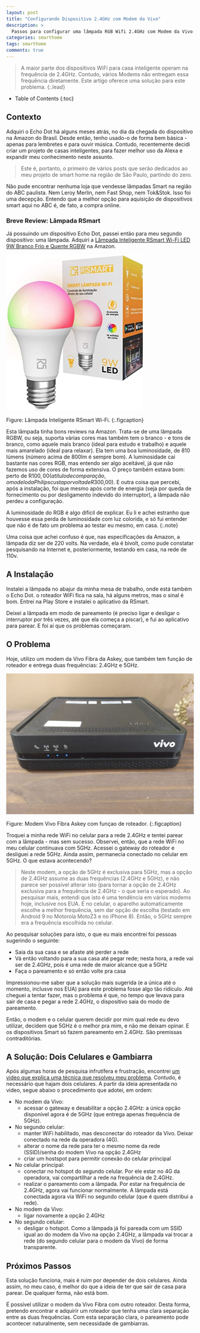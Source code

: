 ```yaml
---
layout: post
title: "Configurando Dispositivo 2.4GHz com Modem da Vivo"
description: >
  Passos para configurar uma lâmpada RGB Wifi 2.4GHz com Modem da Vivo.
categories: smarthome
tags: smarthome
comments: true
---
```

> A maior parte dos dispositivos WiFi para casa inteligente operam na
frequência de 2.4GHz. Contudo, vários Modems não entregam essa frequência
diretamente. Este artigo oferece uma solução para este problema.
{:.lead}

- Table of Contents
{:toc}

## Contexto

Adquiri o Echo Dot há alguns meses atrás, no dia da chegada do dispositivo
na Amazon do Brasil. Desde então, tenho usado-o de forma bem básica - apenas
para lembretes e para ouvir música. Contudo, recentemente decidi criar um
projeto de casas inteligentes, para fazer melhor uso da Alexa e expandir
meu conhecimento neste assunto.

> Este é, portanto, o primeiro de vários posts que serão dedicados ao meu
> projeto de smart home na região de São Paulo, partindo do zero.

Não pude encontrar nenhuma loja que vendesse lâmpadas Smart na região do ABC
paulista. Nem Leroy Merlin, nem Fast Shop, nem Tok&Stok. Isso foi uma decepção.
Entendo que a melhor opção para aquisição de dispositivos smart aqui no ABC é,
de fato, a compra online.

### Breve Review: Lâmpada RSmart

Já possuindo um dispositivo Echo Dot, passei então para meu segundo dispositivo:
uma lâmpada. Adquiri a [Lâmpada Inteligente RSmart Wi-Fi LED 9W Branco Frio e Quente RGBW](https://www.amazon.com.br/gp/product/B08D6X38VV/ref=ppx_yo_dt_b_asin_title_o00_s00?ie=UTF8&psc=1)
na Amazon.

![](/assets/img/blog/smarthome/smarthome-lampada-rsmart.png)

Figure: Lâmpada Inteligente RSmart Wi-Fi.
{:.figcaption}

Esta lâmpada tinha bons reviews na Amazon. Trata-se de uma lâmpada RGBW, ou
seja, suporta várias cores mas também tem o branco - e tons de branco, como
aquele mais branco (ideal para estudo e trabalho) e aquele mais amarelado
(ideal para relaxar). Ela tem uma boa luminosidade, de 810 lúmens (número acima
de 800lm é sempre bom). A luminosidade cai bastante nas cores RGB, mas entendo
ser algo aceitável, já que não fazemos uso de cores de forma extensiva. O preço
também estava bom: perto de R$100,00 (a título de comparação, o modelo da
Philips custa por volta de R$300,00). E outra coisa que percebi, após a
instalação, foi que mesmo após corte de energia (seja por queda de fornecimento
ou por desligamento indevido do interruptor), a lâmpada não perdeu a
configuração.

A luminosidade do RGB é algo difícil de explicar. Eu li e achei estranho
que houvesse essa perda de luminosidade com luz colorida, e só fui entender
que não é de fato um problema ao testar eu mesmo, em casa.
{:.note}

Uma coisa que achei confuso é que, nas especificações da Amazon, a lâmpada diz
ser de 220 volts. Na verdade, ela é bivolt, como pude constatar pesquisando
na Internet e, posteriormente, testando em casa, na rede de 110v.

## A Instalação

Instalei a lâmpada no abajur da minha mesa de trabalho, onde está também o
Echo Dot. o roteador WiFi fica na sala, há alguns metros, mas o sinal é bom.
Entrei na Play Store e instalei o aplicativo da RSmart.

Deixei a lâmpada em modo de pareamento (é preciso ligar e desligar o
interruptor por três vezes, até que ela começa a piscar), e fui ao aplicativo
para parear. E foi aí que os problemas começaram.

## O Problema

Hoje, utilizo um modem da Vivo Fibra da Askey, que também tem função de
roteador e entrega duas frequências: 2.4GHz e 5GHz.

![](/assets/img/blog/smarthome/modem-vivo-fibra.jpeg)

Figure: Modem Vivo Fibra Askey com funçao de roteador.
{:.figcaption}

Troquei a minha rede WiFi no celular para a rede 2.4GHz e tentei parear com
a lâmpada - mas sem sucesso. Observei, então, que a rede WiFi no meu celular
continuava com 5GHz. Acessei o gateway do roteador e desliguei a rede 5GHz.
Ainda assim, permanecia conectado no celular em 5GHz. O que estava acontecendo?

> Neste modem, a opção de 5GHz é exclusiva para 5GHz, mas a opção de 2.4GHz
> assume as duas frequências (2.4GHz e 5GHz), e não parece ser possível
> alterar isto (para tornar a opção de 2.4GHz exclusiva para a frequência
> de 2.4GHz - o que seria o esperado). Ao pesquisar mais, entendi que isto
> é uma tendência em vários modems hoje, inclusive nos EUA. E no celular, o
> aparelho automaticamente escolhe a melhor frequência, sem dar opção de
> escolha (testado em Android 9 no Motorola MotoZ3 e no iPhone 8). Então, o
> 5GHz sempre era a frequência escolhida no celular.

Ao pesquisar soluções para isto, o que eu mais encontrei foi pessoas sugerindo
o seguinte:
- Saia da sua casa e se afaste até perder a rede
- Vá então voltando para a sua casa até pegar rede; nesta hora, a rede vai ser
de 2.4GHz, pois é uma rede de maior alcance que a 5GHz
- Faça o pareamento e só então volte pra casa

Impressionou-me saber que a solução mais sugerida (e a única até o momento,
inclusve nos EUA) para este problema fosse algo tão ridículo. Até cheguei a
tentar fazer, mas o
problema é que, no tempo que levava para sair de casa e pegar a rede 2.4GHz,
o dispositivo saía do modo de pareamento.

Então, o modem e o celular querem decidir por mim qual rede eu devo utilizar,
decidem que 5GHz é o melhor pra mim, e não me deixam opinar. E os
dispositivos Smart só fazem pareamento em 2.4GHz. São premissas contraditórias.

## A Solução: Dois Celulares e Gambiarra

Após algumas horas de pesquisa infrutífera e frustração, encontrei
[um video que explica uma técnica que resolveu meu problema](https://www.youtube.com/watch?v=iTaI4Aro0xc).
Contudo, é necessário que hajam dois celulares. A partir da ideia apresentada
no video, segue abaixo o procedimento que adotei, em ordem:

- No modem da Vivo:
  - acessar o gateway e desabilitar a opção 2.4GHz: a única opção disponível
  agora é de 5GHz (que entrega apenas frequência de 5GHz).
- No segundo celular:
  - manter WiFi habilitado, mas desconectar do roteador da Vivo. Deixar
  conectado na rede da operadora (4G).
  - alterar o nome da rede para ter o mesmo nome da rede (SSID)/senha do modem
  Vivo na opção 2.4GHz
  - criar um hostspot para permitir conexão do celular principal
- No celular principal:
  - conectar no hotspot do segundo celular. Por ele estar no 4G da operadora,
  vai compartilhar a rede na frequência de 2.4GHz.
  - realizar o pareamento com a lâmpada. Por estar na frequência de 2.4GHz,
  agora vai funcionar normalmente. A lâmpada está conectada agora via WiFi no
  segundo celular (que é quem distribui a rede).
- No modem da Vivo:
  - ligar novamente a opção 2.4GHz
- No segundo celular:
  - desligar o hotspot. Como a lâmpada já foi pareada com
  um SSID igual ao do modem da Vivo na opção 2.4GHz, a lâmpada vai trocar a rede
  (do segundo celular para o modem da Vivo) de forma transparente.

## Próximos Passos

Esta solução funciona, mais é ruim por depender de dois celulares. Ainda assim,
no meu caso, é melhor do que a ideia de ter que sair de casa para parear. De
qualquer forma, não está bom.

É possível utilizar o modem da Vivo Fibra com outro roteador. Desta forma,
pretendo encontrar e adquirir um roteador que tenha uma clara separação entre
as duas frequências. Com esta separação clara, o pareamento pode acontecer
naturalmente, sem necessidade de gambiarras.
